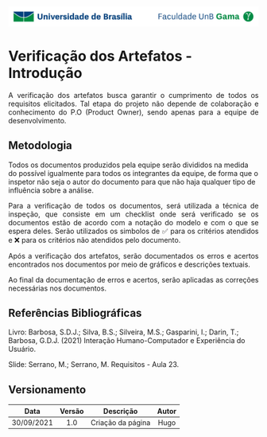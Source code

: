 ![UnB](../img/unb.jpg)

# Verificação dos Artefatos - Introdução

<p align = "justify">
A verificação dos artefatos busca garantir o cumprimento de todos os requisitos elicitados. Tal etapa do projeto não depende de colaboração e conhecimento do P.O (Product Owner), sendo apenas para a equipe de desenvolvimento.
</p>

## Metodologia

<p align = "justify">

Todos os documentos produzidos pela equipe serão divididos na medida do possível igualmente para todos os integrantes da equipe, de forma que o inspetor não seja o autor do documento para que não haja qualquer tipo de influência sobre a análise.
</p>
<p align = "justify">
Para a verificação de todos os documentos, será utilizada a técnica de inspeção, que consiste em um checklist onde será verificado se os documentos estão de acordo com a notação do modelo e com o que se espera deles. Serão utilizados os simbolos de ✅ para os critérios atendidos e ❌ para os critérios não atendidos pelo documento.
</p>
<p align = "justify">
Após a verificação dos artefatos, serão documentados os erros e acertos encontrados nos documentos por meio de gráficos e descrições textuais.
</p>
<p align = "justify">
Ao final da documentação de erros e acertos, serão aplicadas as correções necessárias nos documentos.
 </p>

## Referências Bibliográficas

Livro: Barbosa, S.D.J.; Silva, B.S.; Silveira, M.S.; Gasparini, I.; Darin, T.; Barbosa, G.D.J.
(2021) Interação Humano-Computador e Experiência do Usuário.

Slide: Serrano, M.; Serrano, M. Requisitos - Aula 23.

## Versionamento

| Data |Versão|         Descrição          |       Autor      |
|:----:|:----:|:--------------------------:|:----------------:|
| 30/09/2021 |  1.0 | Criação da página     | Hugo |
